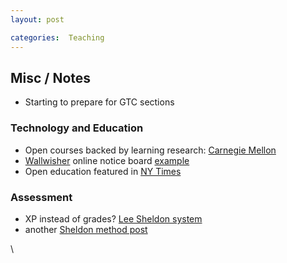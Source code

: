 ```yaml
---
layout: post

categories:  Teaching
---
```






 





Misc / Notes
------------

-   Starting to prepare for GTC sections

### Technology and Education

-   Open courses backed by learning research: [Carnegie
    Mellon](http://oli.web.cmu.edu/openlearning/ "http://oli.web.cmu.edu/openlearning/")
-   [Wallwisher](http://www.wallwisher.com/ "http://www.wallwisher.com/")
    online notice board
    [example](http://www.wallwisher.com/wall/states-of-matter "http://www.wallwisher.com/wall/states-of-matter")
-   Open education featured in [NY
    Times](http://www.nytimes.com/2010/04/18/education/edlife/18open-t.html?ref=edlife "http://www.nytimes.com/2010/04/18/education/edlife/18open-t.html?ref=edlife")

### Assessment

-   XP instead of grades? [Lee Sheldon
    system](http://terranova.blogs.com/terra_nova/2010/03/build-your-own-sheldon-syllabus.html "http://terranova.blogs.com/terra_nova/2010/03/build-your-own-sheldon-syllabus.html")
-   another [Sheldon method
    post](http://www.switched.com/2010/03/26/prof-subs-grades-for-experience-points-presentations-with-quest/ "http://www.switched.com/2010/03/26/prof-subs-grades-for-experience-points-presentations-with-quest/")

\

